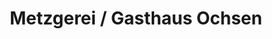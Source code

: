 ---
title: "Metzgerei / Gasthaus Ochsen"
url: /kirchberg-an-der-murr/metzgerei-gasthaus-ochsen/
shop: Metzgerei
---